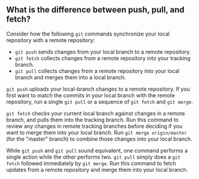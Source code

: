 ## What is the difference between push, pull, and fetch?
Consider how the following `git` commands synchronize your local repository with a remote repository:
* `git push` sends changes from your local branch to a remote repository.
* `git fetch` collects changes from a remote repository into your tracking branch.
* `git pull` collects changes from a remote repository into your local branch and merges them into a local branch.

`git push` uploads your local-branch changes to a remote repository. If you first want to match the commits in your local branch with the remote repository, run a single `git pull` or a sequence of `git fetch` and `git merge`.

`git fetch` checks your current local branch against changes in a remote branch, and pulls them into the tracking branch. Run this command to review any changes in remote tracking branches before deciding if you want to merge them into your local branch. Run `git merge origin/master` (for the "master" branch) to combine those changes into your local branch.

While `git push` and `git pull` sound equivalent, one command performs a single action while the other performs two. `git pull` simply does a `git fetch` followed immediately by `git merge`. Run this command to fetch updates from a remote repository and merge them into your local branch.